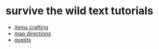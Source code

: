 # survive the wild text tutorials

* [items crafting](items_crafting)
* [map directions](map_directions)
* [quests](quests)
